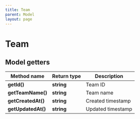 ```yaml
---
title: Team
parent: Model
layout: page
---
```


# Team

## Model getters

Method name | Return type | Description
------------ | ------------- | -------------
**getId()** | **string** | Team ID
**getTeamName()** | **string** | Team name
**getCreatedAt()** | **string** | Created timestamp
**getUpdatedAt()** | **string** | Updated timestamp

